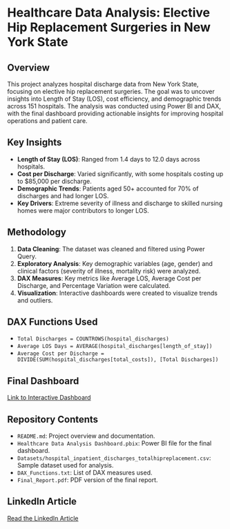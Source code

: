 # Healthcare Data Analysis: Elective Hip Replacement Surgeries in New York State

## Overview
This project analyzes hospital discharge data from New York State, focusing on elective hip replacement surgeries. The goal was to uncover insights into Length of Stay (LOS), cost efficiency, and demographic trends across 151 hospitals. The analysis was conducted using Power BI and DAX, with the final dashboard providing actionable insights for improving hospital operations and patient care.

## Key Insights
- **Length of Stay (LOS)**: Ranged from 1.4 days to 12.0 days across hospitals.
- **Cost per Discharge**: Varied significantly, with some hospitals costing up to $85,000 per discharge.
- **Demographic Trends**: Patients aged 50+ accounted for 70% of discharges and had longer LOS.
- **Key Drivers**: Extreme severity of illness and discharge to skilled nursing homes were major contributors to longer LOS.

## Methodology
1. **Data Cleaning**: The dataset was cleaned and filtered using Power Query.
2. **Exploratory Analysis**: Key demographic variables (age, gender) and clinical factors (severity of illness, mortality risk) were analyzed.
3. **DAX Measures**: Key metrics like Average LOS, Average Cost per Discharge, and Percentage Variation were calculated.
4. **Visualization**: Interactive dashboards were created to visualize trends and outliers.

## DAX Functions Used
- `Total Discharges = COUNTROWS(hospital_discharges)`
- `Average LOS Days = AVERAGE(hospital_discharges[length_of_stay])`
- `Average Cost per Discharge = DIVIDE(SUM(hospital_discharges[total_costs]), [Total Discharges])`

## Final Dashboard
[Link to Interactive Dashboard](https://app.powerbi.com/view?r=eyJrIjoiNDAyNzBiYWItYzc0Yi00YzVmLTkwMzEtYTA0NzQ3OGE0YmIyIiwidCI6Ijg1Y2UwYWJmLWRmMDYtNGFmZi1hMmE4LWQzMWEyYWQ0MGI2NiIsImMiOjN9&embedImagePlaceholder=true)  


## Repository Contents
- `README.md`: Project overview and documentation.
- `Healthcare Data Analysis Dashboard.pbix`: Power BI file for the final dashboard.
- `Datasets/hospital_inpatient_discharges_totalhipreplacement.csv`: Sample dataset used for analysis.
- `DAX_Functions.txt`: List of DAX measures used.
- `Final_Report.pdf`: PDF version of the final report.

## LinkedIn Article
[Read the LinkedIn Article](#)
